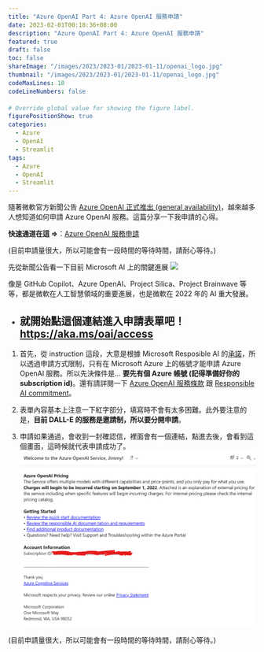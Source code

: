 ```yaml
---
title: "Azure OpenAI Part 4: Azure OpenAI 服務申請"
date: 2023-02-01T00:18:36+08:00
description: "Azure OpenAI Part 4: Azure OpenAI 服務申請"
featured: true
draft: false
toc: false
shareImage: "/images/2023/2023-01/2023-01-11/openai_logo.jpg"
thumbnail: "/images/2023/2023-01/2023-01-11/openai_logo.jpg"
codeMaxLines: 10
codeLineNumbers: false

# Override global value for showing the figure label.
figurePositionShow: true
categories:
  - Azure
  - OpenAI
  - Streamlit
tags:
  - Azure
  - OpenAI
  - Streamlit
---
```


隨著微軟官方新聞公告 [Azure OpenAI 正式推出 (general availability)](https://news.microsoft.com/zh-tw/azure-open-ai/)，越來越多人想知道如何申請 Azure OpenAI 服務。這篇分享一下我申請的心得。

**快速通道在這 =>**：[Azure OpenAI 服務申請](https://aka.ms/oai/access)

(目前申請量很大，所以可能會有一段時間的等待時間，請耐心等待。)

<!--more-->


先從新聞公告看一下目前 Microsoft AI 上的關鍵進展
  ![](https://news.microsoft.com/wp-content/uploads/prod/sites/74/2023/01/0119-1.png)
  
像是 GitHub Copilot、Azure OpenAI、Project Silica、Project Brainwave 等等，都是微軟在人工智慧領域的重要進展，也是微軟在 2022 年的 AI 重大發展。

- ## 就開始點這個連結進入申請表單吧！ https://aka.ms/oai/access

1. 首先，從 instruction 這段，大意是根據 Microsoft Resposible AI 的[承諾](https://www.microsoft.com/en-us/ai/our-approach)，所以透過申請方式限制，只有在 Microsoft Azure 上的帳號才能申請 Azure OpenAI 服務。所以先決條件是... **要先有個 Azure 帳號 (記得準備好你的 subscription id)**。還有請詳閱一下 [Azure OpenAI 服務條款](https://aka.ms/oai/terms) 跟 [Responsible AI commitment](https://www.microsoft.com/en-us/ai/our-approach)。

2. 表單內容基本上注意一下紅字部分，填寫時不會有太多困難。此外要注意的是，**目前 DALL-E 的服務是邀請制，所以要分開申請**。

3. 申請如果通過，會收到一封確認信，裡面會有一個連結，點進去後，會看到這個畫面，這時候就代表申請成功了。
  ![](/images/2023/2023-01/2023-01-11/02.png)

(目前申請量很大，所以可能會有一段時間的等待時間，請耐心等待。)
